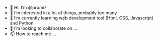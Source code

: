 - 👋 Hi, I’m @prumiz
- 👀 I’m interested in a lot of things, probably too many
- 🌱 I’m currently learning web development tool (Html, CSS, Javascript) and Python
- 💞️ I’m looking to collaborate on ...
- 📫 How to reach me ...

<!---
prumiz/prumiz is a ✨ special ✨ repository because its `README.md` (this file) appears on your GitHub profile.
You can click the Preview link to take a look at your changes.
--->
